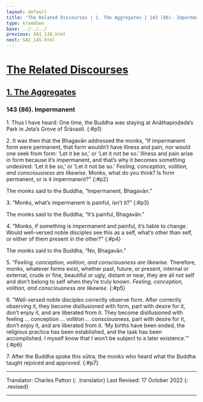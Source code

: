 ```yaml
---
layout: default
title: 'The Related Discourses | 1. The Aggregates | 143 (86). Impermanent'
type: kramdown
base: ../../../
previous: SA1_138.html
next: SA1_145.html
---
```


# [The Related Discourses](../index.html)
## [1. The Aggregates](index.html)
### 143 (86). Impermanent

1\. Thus I have heard: One time, the Buddha was staying at Anāthapiṇḍada’s Park in Jeta’s Grove of Śrāvastī.
{:#p1}

2\. It was then that the Bhagavān addressed the monks, “If impermanent form were permanent, that form wouldn’t have illness and pain, nor would one seek from form: ‘Let it be so,’ or ‘Let it not be so.’ Illness and pain arise in form because it’s impermanent, and that’s why it becomes something undesired: ‘Let it be so,’ or ‘Let it not be so.’ <em>Feeling, conception, volition, and consciousness are likewise.</em> Monks, what do you think? Is form permanent, or is it impermanent?”
{:#p2}

The monks said to the Buddha, “Impermanent, Bhagavān.”

3\. “Monks, what’s impermanent is painful, isn’t it?”
{:#p3}

The monks said to the Buddha, “It’s painful, Bhagavān.”

4\. “Monks, if something is impermanent and painful, it’s liable to change. Would well-versed noble disciples see this as a self, what’s other than self, or either of them present in the other?”
{:#p4}

The monks said to the Buddha, “No, Bhagavān.”

5\. “<em>Feeling, conception, volition, and consciousness are likewise.</em> Therefore, monks, whatever forms exist, whether past, future, or present, internal or external, crude or fine, beautiful or ugly, distant or near, they are all not self and don’t belong to self when they’re truly known. <em>Feeling, conception, volition, and consciousness are likewise.</em>
{:#p5}

6\. “Well-versed noble disciples correctly observe form. After correctly observing it, they become disillusioned with form, part with desire for it, don’t enjoy it, and are liberated from it. They become disillusioned with feeling … conception … volition … consciousness, part with desire for it, don’t enjoy it, and are liberated from it. ‘My births have been ended, the religious practice has been established, and the task has been accomplished. I myself know that I won’t be subject to a later existence.’”
{:#p6}

7\. After the Buddha spoke this sūtra, the monks who heard what the Buddha taught rejoiced and approved.
{:#p7}

---

Translator: Charles Patton
{: .translator}
Last Revised: 17 October 2022
{: .revised}

---